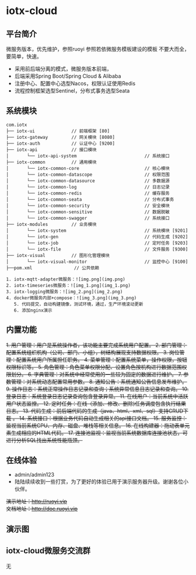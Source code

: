 # iotx-cloud

## 平台简介
微服务版本，优先维护，参照ruoyi
参照若依微服务模板建设的模板
不要大而全，要简单，快速。

* 采用前后端分离的模式，微服务版本前端，
* 后端采用Spring Boot/Spring Cloud & Alibaba
* 注册中心、配置中心选型Nacos，权限认证使用Redis
* 流程控制框架选型Sentinel，分布式事务选型Seata


## 系统模块

~~~
com.iotx     
├── iotx-ui              // 前端框架 [80]
├── iotx-gateway         // 网关模块 [8080]
├── iotx-auth            // 认证中心 [9200]
├── iotx-api             // 接口模块
│       └── iotx-api-system                          // 系统接口
├── iotx-common          // 通用模块
│       └── iotx-common-core                         // 核心模块
│       └── iotx-common-datascope                    // 权限范围
│       └── iotx-common-datasource                   // 多数据源
│       └── iotx-common-log                          // 日志记录
│       └── iotx-common-redis                        // 缓存服务
│       └── iotx-common-seata                        // 分布式事务
│       └── iotx-common-security                     // 安全模块
│       └── iotx-common-sensitive                    // 数据脱敏
│       └── iotx-common-swagger                      // 系统接口
├── iotx-modules         // 业务模块
│       └── iotx-system                              // 系统模块 [9201]
│       └── iotx-gen                                 // 代码生成 [9202]
│       └── iotx-job                                 // 定时任务 [9203]
│       └── iotx-file                                // 文件服务 [9300]
├── iotx-visual          // 图形化管理模块
│       └── iotx-visual-monitor                      // 监控中心 [9100]
├──pom.xml                // 公共依赖

1. iotx-mqtt-adapter微服务：![img.png](img.png)
2. iotx-timeseries微服务：![img_1.png](img_1.png)
3. iotx-logging微服务：![img_2.png](img_2.png)
4. docker微服务内部+compose：![img_3.png](img_3.png)
   5. 代码提交，自动构建镜像，测试环境，通过，生产环境滚动更新
   6. 添加nginx演示
~~~

## 内置功能

~~1.  用户管理：用户是系统操作者，该功能主要完成系统用户配置。
2.  部门管理：配置系统组织机构（公司、部门、小组），树结构展现支持数据权限。
3.  岗位管理：配置系统用户所属担任职务。
4.  菜单管理：配置系统菜单，操作权限，按钮权限标识等。
5.  角色管理：角色菜单权限分配、设置角色按机构进行数据范围权限划分。
6.  字典管理：对系统中经常使用的一些较为固定的数据进行维护。
7.  参数管理：对系统动态配置常用参数。
8.  通知公告：系统通知公告信息发布维护。
9.  操作日志：系统正常操作日志记录和查询；系统异常信息日志记录和查询。
10. 登录日志：系统登录日志记录查询包含登录异常。
11. 在线用户：当前系统中活跃用户状态监控。
12. 定时任务：在线（添加、修改、删除)任务调度包含执行结果日志。
13. 代码生成：前后端代码的生成（java、html、xml、sql）支持CRUD下载 。
14. 系统接口：根据业务代码自动生成相关的api接口文档。
15. 服务监控：监视当前系统CPU、内存、磁盘、堆栈等相关信息。
16. 在线构建器：拖动表单元素生成相应的HTML代码。
17. 连接池监视：监视当前系统数据库连接池状态，可进行分析SQL找出系统性能瓶颈。~~

## 在线体验

- admin/admin123
- 陆陆续续收到一些打赏，为了更好的体验已用于演示服务器升级。谢谢各位小伙伴。

~~演示地址：http://ruoyi.vip  
文档地址：http://doc.ruoyi.vip~~

## 演示图


## iotx-cloud微服务交流群
无